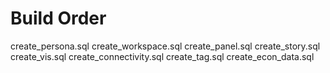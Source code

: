 # Build Order

create_persona.sql
create_workspace.sql
create_panel.sql
create_story.sql
create_vis.sql
create_connectivity.sql
create_tag.sql
create_econ_data.sql
